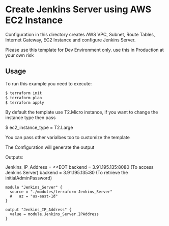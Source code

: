 # Create Jenkins Server using AWS EC2 Instance

Configuration in this directory creates AWS VPC, Subnet, Route Tables, Internet Gateway, EC2 Instance and configure Jenkins Server.

Please use this template for Dev Environment only. use this in Production at your own risk

## Usage

To run this example you need to execute:

```bash
$ terraform init
$ terraform plan
$ terraform apply
```

By default the template use T2.Micro instance, if you want to change the instance type then pass

$ ec2_instance_type = T2.Large

You can pass other varialbes too to customize the template

The Configuration will generate the output 

Outputs:

Jenkins_IP_Address = <<EOT
    backend = 3.91.195.135:8080          (To access Jenkins Server)
    backend = 3.91.195.135:80            (To retrieve the initialAdminPassword)


```To Use Module
module "Jenkins_Server" {
  source = "./modules/terraform-Jenkins_Server"
  #   az = "us-east-1d"
}

output "Jenkins_IP_Address" {
  value = module.Jenkins_Server.IPAddress
}
```